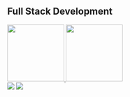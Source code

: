 ## Full Stack Development
 <div>
  <a href="https://github.com/gsg500">
  <img height="130em" src="https://github-readme-stats.vercel.app/api?username=gsg500&show_icons=true&theme=gruvbox&include_all_commits=true&count_private=true"/>
  <img height="130em" src="https://github-readme-stats.vercel.app/api/top-langs/?username=gsg500&layout=compact&langs_count=7&theme=gruvbox"/>
</div>

  <div> 
  <a href = "mailto:guilherme0500@hotmail.com"><img src="https://img.shields.io/badge/-Email-%23333?style=for-the-badge&logo=hotmail&logoColor=white" target="_blank"></a>
  <a href="https://www.linkedin.com/in/adebayo-guilherme-55a81b198/" target="_blank"><img src="https://img.shields.io/badge/-LinkedIn-%230077B5?style=for-the-badge&logo=linkedin&logoColor=white" target="_blank"></a> 
 
</div>
